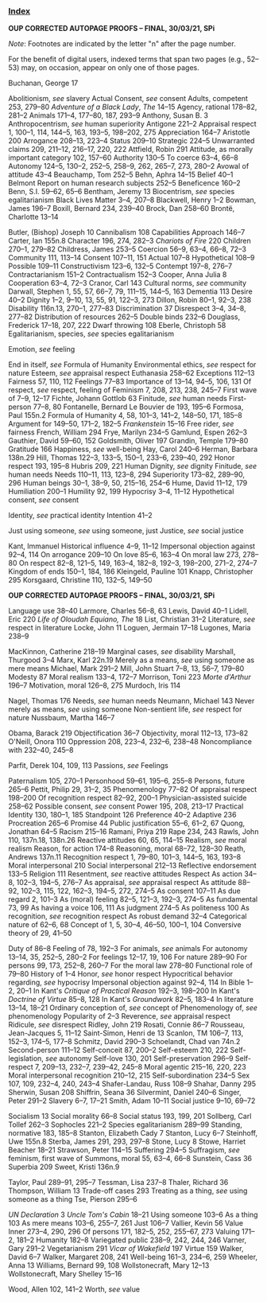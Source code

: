 ### [Index](#page-8-0)

<span id="page-321-0"></span>**OUP CORRECTED AUTOPAGE PROOFS – FINAL, 30/03/21, SPi**

*Note*: Footnotes are indicated by the letter "n" after the page number.

For the benefit of digital users, indexed terms that span two pages (e.g., 52–53) may, on occasion, appear on only one of those pages.

Buchanan, George 17

Abolitionism, *see* slavery Actual Consent, *see* consent Adults, competent 253, 279–80 *Adventure of a Black Lady*, *The* 14–15 Agency, rational 178–82, 281–2 Animals 171–4, 177–80, 187, 293–9 Anthony, Susan B. 3 Anthropocentrism, *see* human superiority Antigone 221–2 Appraisal respect 1, 100–1, 114, 144–5, 163, 193–5, 198–202, 275 Appreciation 164–7 Aristotle 200 Arrogance 208–13, 223–4 Status 209–10 Strategic 224–5 Unwarranted claims 209, 211–12, 216–17, 220, 222 Attfield, Robin 291 Attitude, as morally important category 102, 157–60 Authority 130–5 To coerce 63–4, 66–8 Autonomy 124–5, 130–2, 252–5, 258–9, 262, 265–7, 273, 280–2 Avowal of attitude 43–4 Beauchamp, Tom 252–5 Behn, Aphra 14–15 Belief 40–1 Belmont Report on human research subjects 252–5 Beneficence 160–2 Benn, S.I. 59–62, 65–6 Bentham, Jeremy 13 Biocentrism, *see* species egalitarianism Black Lives Matter 3–4, 207–8 Blackwell, Henry 1–2 Bowman, James 196–7 Boxill, Bernard 234, 239–40 Brock, Dan 258–60 Brontë, Charlotte 13–14

Butler, (Bishop) Joseph 10 Cannibalism 108 Capabilities Approach 146–7 Carter, Ian 155n.8 Character 196, 274, 282–3 *Chariots of Fire* 220 Children 270–1, 279–82 Childress, James 253–5 Coercion 56–9, 63–4, 66–8, 72–3 Community 111, 113–14 Consent 107–11, 151 Actual 107–8 Hypothetical 108–9 Possible 109–11 Constructivism 123–6, 132–5 Contempt 197–8, 276–7 Contractarianism 151–2 Contractualism 152–3 Cooper, Anna Julia 8 Cooperation 63–4, 72–3 Cranor, Carl 143 Cultural norms, *see* community Darwall, Stephen 1, 55, 57, 66–7, 79, 111–15, 144–5, 163 Dementia 113 Desire 40–2 Dignity 1–2, 9–10, 13, 55, 91, 122–3, 273 Dillon, Robin 80–1, 92–3, 238 Disability 116n.13, 270–1, 277–83 Discrimination 37 Disrespect 3–4, 34–8, 277–82 Distribution of resources 262–5 Double binds 232–6 Douglass, Frederick 17–18, 207, 222 Dwarf throwing 108 Eberle, Christoph 58 Egalitarianism, species, *see* species egalitarianism

Emotion, *see* feeling

End in itself, *see* Formula of Humanity Environmental ethics, *see* respect for nature Esteem, *see* appraisal respect Euthanasia 258–62 Exceptions 112–13 Fairness 57, 110, 112 Feelings 77–83 Importance of 13–14, 94–5, 106, 131 Of respect, *see* respect, feeling of Feminism 7, 208, 213, 238, 245–7 First wave of 7–9, 12–17 Fichte, Johann Gottlob 63 Finitude, *see* human needs First-person 77–8, 80 Fontanelle, Bernard Le Bouvier de 193, 195–6 Formosa, Paul 155n.2 Formula of Humanity 4, 58, 101–3, 141–2, 148–50, 171, 185–8 Argument for 149–50, 171–2, 182–5 *Frankenstein* 15–16 Free rider, *see* fairness French, William 294 Frye, Marilyn 234–5 Gamlund, Espen 262–3 Gauthier, David 59–60, 152 Goldsmith, Oliver 197 Grandin, Temple 179–80 Gratitude 166 Happiness, *see* well-being Hay, Carol 240–6 Herman, Barbara 138n.29 Hill, Thomas 122–3, 133–5, 150–1, 233–6, 239–40, 292 Honor respect 193, 195–8 Hubris 209, 221 Human Dignity, *see* dignity Finitude, *see* human needs Needs 110–11, 113, 123–8, 294 Superiority 173–82, 289–90, 296 Human beings 30–1, 38–9, 50, 215–16, 254–6 Hume, David 11–12, 179 Humiliation 200–1 Humility 92, 199 Hypocrisy 3–4, 11–12 Hypothetical consent, *see* consent

Identity, *see* practical identity Intention 41–2

Just using someone, *see* using someone, just Justice, *see* social justice

Kant, Immanuel Historical influence 4–9, 11–12 Impersonal objection against 92–4, 114 On arrogance 209–10 On love 85–6, 163–4 On moral law 273, 278–80 On respect 82–8, 121–5, 149, 163–4, 182–8, 192–3, 198–200, 271–2, 274–7 Kingdom of ends 150–1, 184, 186 Kleingeld, Pauline 101 Knapp, Christopher 295 Korsgaard, Christine 110, 132–5, 149–50

**OUP CORRECTED AUTOPAGE PROOFS – FINAL, 30/03/21, SPi**

Language use 38–40 Larmore, Charles 56–8, 63 Lewis, David 40–1 Lidell, Eric 220 *Life of Oloudah Equiano, The* 18 List, Christian 31–2 Literature, *see* respect in literature Locke, John 11 Loguen, Jermain 17–18 Lugones, Maria 238–9

MacKinnon, Catherine 218–19 Marginal cases, *see* disability Marshall, Thurgood 3–4 Marx, Karl 22n.19 Merely as a means, *see* using someone as mere means Michael, Mark 291–2 Mill, John Stuart 7–8, 13, 56–7, 179–80 Modesty 87 Moral realism 133–4, 172–7 Morrison, Toni 223 *Morte d'Arthur* 196–7 Motivation, moral 126–8, 275 Murdoch, Iris 114

Nagel, Thomas 176 Needs, *see* human needs Neumann, Michael 143 Never merely as means, *see* using someone Non-sentient life, *see* respect for nature Nussbaum, Martha 146–7

Obama, Barack 219 Objectification 36–7 Objectivity, moral 112–13, 173–82 O'Neill, Onora 110 Oppression 208, 223–4, 232–6, 238–48 Noncompliance with 232–40, 245–8

Parfit, Derek 104, 109, 113 Passions, *see* Feelings

Paternalism 105, 270–1 Personhood 59–61, 195–6, 255–8 Persons, future 265–6 Pettit, Philip 29, 31–2, 35 Phenomenology 77–82 Of appraisal respect 198–200 Of recognition respect 82–92, 200–1 Physician-assisted suicide 258–62 Possible consent, *see* consent Power 195, 208, 213–17 Practical Identity 130, 180–1, 185 Standpoint 126 Preference 40–2 Adaptive 236 Procreation 265–6 Promise 44 Public justification 55–6, 61–2, 67 Quong, Jonathan 64–5 Racism 215–16 Ramani, Priya 219 Rape 234, 243 Rawls, John 110, 137n.18, 138n.26 Reactive attitudes 60, 65, 114–15 Realism, *see* moral realism Reason, for action 174–8 Reasoning, moral 68–72, 128–30 Reath, Andrews 137n.11 Recognition respect 1, 79–80, 101–3, 144–5, 163, 193–8 Moral interpersonal 210 Social interpersonal 212–13 Reflective endorsement 133–5 Religion 111 Resentment, *see* reactive attitudes Respect As action 34–8, 102–3, 194–5, 276–7 As appraisal, *see* appraisal respect As attitude 88–92, 102–3, 115, 122, 162–3, 194–5, 272, 274–5 As consent 107–11 As due regard 2, 101–3 As (moral) feeling 82–5, 121–3, 192–3, 274–5 As fundamental 73, 99 As having a voice 106, 111 As judgment 274–5 As politeness 100 As recognition, *see* recognition respect As robust demand 32–4 Categorical nature of 62–6, 68 Concept of 1, 5, 30–4, 46–50, 100–1, 104 Conversive theory of 29, 41–50

Duty of 86–8 Feeling of 78, 192–3 For animals, *see* animals For autonomy 13–14, 35, 252–5, 280–2 For feelings 12–17, 19, 106 For nature 289–90 For persons 99, 173, 252–8, 260–7 For the moral law 278–80 Functional role of 79–80 History of 1–4 Honor, *see* honor respect Hypocritical behavior regarding, *see* hypocrisy Impersonal objection against 92–4, 114 In Bible 1–2, 20–1 In Kant's *Critique of Practical Reason* 192–3, 198–200 In Kant's *Doctrine of Virtue* 85–8, 128 In Kant's *Groundwork* 82–5, 183–4 In literature 13–14, 18–21 Ordinary conception of, *see* concept of Phenomenology of, *see* phenomenology Popularity of 2–3 Reverence, *see* appraisal respect Ridicule, *see* disrespect Ridley, John 219 Rosati, Connie 86–7 Rousseau, Jean-Jacques 5, 11–12 Saint-Simon, Henri de 13 Scanlon, TM 106–7, 113, 152–3, 174–5, 177–8 Schmitz, David 290–3 Schoelandt, Chad van 74n.2 Second-person 111–12 Self-conceit 87, 200–2 Self-esteem 210, 222 Self-legislation, *see* autonomy Self-love 130, 201 Self-preservation 296–9 Self-respect 7, 209–13, 232–7, 239–42, 245–8 Moral agentic 215–16, 220, 223 Moral interpersonal recognition 210–12, 215 Self-subordination 234–5 Sex 107, 109, 232–4, 240, 243–4 Shafer-Landau, Russ 108–9 Shahar, Danny 295 Sherwin, Susan 208 Shiffrin, Seana 36 Silvermint, Daniel 240–6 Singer, Peter 291–2 Slavery 6–7, 17–21 Smith, Adam 10–11 Social justice 9–10, 69–72

Socialism 13 Social morality 66–8 Social status 193, 199, 201 Sollberg, Carl Tollef 262–3 Sophocles 221–2 Species egalitarianism 289–99 Standing, normative 183, 185–8 Stanton, Elizabeth Cady 7 Stanton, Lucy 6–7 Steinhoff, Uwe 155n.8 Sterba, James 291, 293, 297–8 Stone, Lucy 8 Stowe, Harriet Beacher 18–21 Strawson, Peter 114–15 Suffering 294–5 Suffragism, *see* feminism, first wave of Summons, moral 55, 63–4, 66–8 Sunstein, Cass 36 Superbia 209 Sweet, Kristi 136n.9

Taylor, Paul 289–91, 295–7 Tessman, Lisa 237–8 Thaler, Richard 36 Thompson, William 13 Trade-off cases 293 Treating as a thing, *see* using someone as a thing Tse, Pierson 295–6

*UN Declaration* 3 *Uncle Tom's Cabin* 18–21 Using someone 103–6 As a thing 103 As mere means 103–6, 255–7, 261 Just 106–7 Vallier, Kevin 56 Value Inner 273–4, 290, 296 Of persons 171, 182–5, 252, 255–67, 273 Valuing 171–2, 181–2 Humanity 182–8 Variegated public 238–9, 242, 244, 246 Varner, Gary 291–2 Vegetarianism 291 *Vicar of Wakefield* 197 Virtue 159 Walker, David 6–7 Walker, Margaret 208, 241 Well-being 161–3, 234–6, 259 Wheeler, Anna 13 Williams, Bernard 99, 108 Wollstonecraft, Mary 12–13 Wollstonecraft, Mary Shelley 15–16

Wood, Allen 102, 141–2 Worth, *see* value
